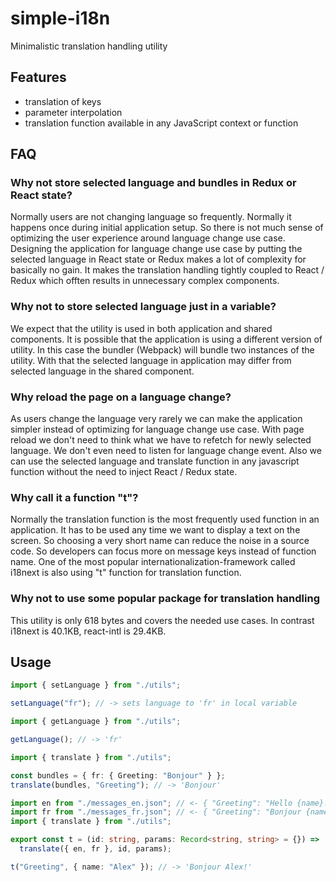# simple-i18n

Minimalistic translation handling utility

## Features

- translation of keys
- parameter interpolation
- translation function available in any JavaScript context or function

## FAQ

### Why not store selected language and bundles in Redux or React state?

Normally users are not changing language so frequently. Normally it happens once during initial application setup.
So there is not much sense of optimizing the user experience around language change use case.
Designing the application for language change use case by putting the selected language in React state or Redux makes a lot of complexity for basically no gain.
It makes the translation handling tightly coupled to React / Redux which offten results in unnecessary complex components.

### Why not to store selected language just in a variable?

We expect that the utility is used in both application and shared components. It is possible that the application is using a different version of utility. In this case the bundler (Webpack) will bundle two instances of the utility. With that the selected language in application may differ from selected language in the shared component.

### Why reload the page on a language change?

As users change the language very rarely we can make the application simpler instead of optimizing for language change use case. With page reload we don't need to think what we have to refetch for newly selected language. We don't even need to listen for language change event. Also we can use the selected language and translate function in any javascript function without the need to inject React / Redux state.

### Why call it a function "t"?

Normally the translation function is the most frequently used function in an application. It has to be used any time we want to display a text on the screen. So choosing a very short name can reduce the noise in a source code. So developers can focus more on message keys instead of function name. One of the most popular internationalization-framework called i18next is also using "t" function for translation function.

### Why not to use some popular package for translation handling

This utility is only 618 bytes and covers the needed use cases. In contrast i18next is 40.1KB, react-intl is 29.4KB.

## Usage

```typescript
import { setLanguage } from "./utils";

setLanguage("fr"); // -> sets language to 'fr' in local variable
```

```typescript
import { getLanguage } from "./utils";

getLanguage(); // -> 'fr'
```

```typescript
import { translate } from "./utils";

const bundles = { fr: { Greeting: "Bonjour" } };
translate(bundles, "Greeting"); // -> 'Bonjour'
```

```typescript
import en from "./messages_en.json"; // <- { "Greeting": "Hello {name}!" }
import fr from "./messages_fr.json"; // <- { "Greeting": "Bonjour {name}!" }
import { translate } from "./utils";

export const t = (id: string, params: Record<string, string> = {}) =>
  translate({ en, fr }, id, params);

t("Greeting", { name: "Alex" }); // -> 'Bonjour Alex!'
```
